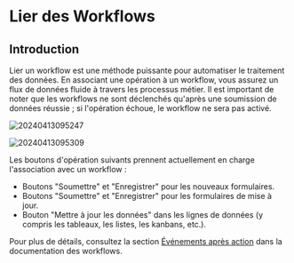 # Lier des Workflows

## Introduction

Lier un workflow est une méthode puissante pour automatiser le traitement des données. En associant une opération à un workflow, vous assurez un flux de données fluide à travers les processus métier. Il est important de noter que les workflows ne sont déclenchés qu'après une soumission de données réussie ; si l'opération échoue, le workflow ne sera pas activé.

![20240413095247](https://static-docs.nocobase.com/20240413095247.png)

![20240413095309](https://static-docs.nocobase.com/20240413095309.png)

Les boutons d'opération suivants prennent actuellement en charge l'association avec un workflow :

- Boutons "Soumettre" et "Enregistrer" pour les nouveaux formulaires.
- Boutons "Soumettre" et "Enregistrer" pour les formulaires de mise à jour.
- Bouton "Mettre à jour les données" dans les lignes de données (y compris les tableaux, les listes, les kanbans, etc.).

Pour plus de détails, consultez la section [Événements après action](/handbook/workflow-action-trigger) dans la documentation des workflows.
